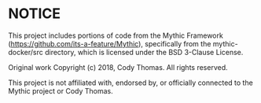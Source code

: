 # NOTICE

This project includes portions of code from the Mythic Framework
(https://github.com/its-a-feature/Mythic), specifically from the 
mythic-docker/src directory, which is licensed under the BSD 3-Clause License.

Original work Copyright (c) 2018, Cody Thomas. All rights reserved.

This project is not affiliated with, endorsed by, or officially connected 
to the Mythic project or Cody Thomas.